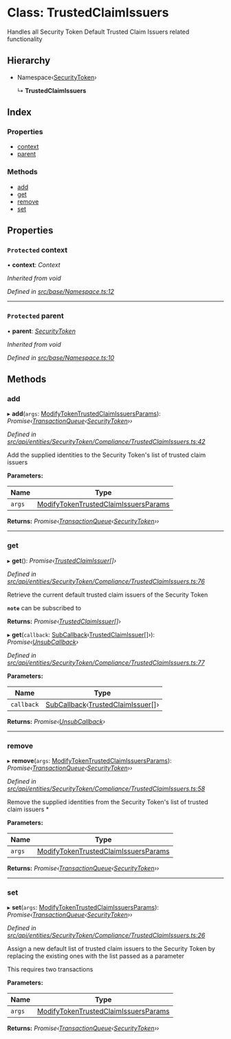 # Class: TrustedClaimIssuers

Handles all Security Token Default Trusted Claim Issuers related functionality

## Hierarchy

* Namespace‹[SecurityToken](securitytoken.md)›

  ↳ **TrustedClaimIssuers**

## Index

### Properties

* [context](trustedclaimissuers.md#protected-context)
* [parent](trustedclaimissuers.md#protected-parent)

### Methods

* [add](trustedclaimissuers.md#add)
* [get](trustedclaimissuers.md#get)
* [remove](trustedclaimissuers.md#remove)
* [set](trustedclaimissuers.md#set)

## Properties

### `Protected` context

• **context**: *Context*

*Inherited from void*

*Defined in [src/base/Namespace.ts:12](https://github.com/PolymathNetwork/polymesh-sdk/blob/b3cdc9b/src/base/Namespace.ts#L12)*

___

### `Protected` parent

• **parent**: *[SecurityToken](securitytoken.md)*

*Inherited from void*

*Defined in [src/base/Namespace.ts:10](https://github.com/PolymathNetwork/polymesh-sdk/blob/b3cdc9b/src/base/Namespace.ts#L10)*

## Methods

###  add

▸ **add**(`args`: [ModifyTokenTrustedClaimIssuersParams](../interfaces/modifytokentrustedclaimissuersparams.md)): *Promise‹[TransactionQueue](transactionqueue.md)‹[SecurityToken](securitytoken.md)››*

*Defined in [src/api/entities/SecurityToken/Compliance/TrustedClaimIssuers.ts:42](https://github.com/PolymathNetwork/polymesh-sdk/blob/b3cdc9b/src/api/entities/SecurityToken/Compliance/TrustedClaimIssuers.ts#L42)*

Add the supplied identities to the Security Token's list of trusted claim issuers

**Parameters:**

Name | Type |
------ | ------ |
`args` | [ModifyTokenTrustedClaimIssuersParams](../interfaces/modifytokentrustedclaimissuersparams.md) |

**Returns:** *Promise‹[TransactionQueue](transactionqueue.md)‹[SecurityToken](securitytoken.md)››*

___

###  get

▸ **get**(): *Promise‹[TrustedClaimIssuer](trustedclaimissuer.md)[]›*

*Defined in [src/api/entities/SecurityToken/Compliance/TrustedClaimIssuers.ts:76](https://github.com/PolymathNetwork/polymesh-sdk/blob/b3cdc9b/src/api/entities/SecurityToken/Compliance/TrustedClaimIssuers.ts#L76)*

Retrieve the current default trusted claim issuers of the Security Token

**`note`** can be subscribed to

**Returns:** *Promise‹[TrustedClaimIssuer](trustedclaimissuer.md)[]›*

▸ **get**(`callback`: [SubCallback](../globals.md#subcallback)‹[TrustedClaimIssuer](trustedclaimissuer.md)[]›): *Promise‹[UnsubCallback](../globals.md#unsubcallback)›*

*Defined in [src/api/entities/SecurityToken/Compliance/TrustedClaimIssuers.ts:77](https://github.com/PolymathNetwork/polymesh-sdk/blob/b3cdc9b/src/api/entities/SecurityToken/Compliance/TrustedClaimIssuers.ts#L77)*

**Parameters:**

Name | Type |
------ | ------ |
`callback` | [SubCallback](../globals.md#subcallback)‹[TrustedClaimIssuer](trustedclaimissuer.md)[]› |

**Returns:** *Promise‹[UnsubCallback](../globals.md#unsubcallback)›*

___

###  remove

▸ **remove**(`args`: [ModifyTokenTrustedClaimIssuersParams](../interfaces/modifytokentrustedclaimissuersparams.md)): *Promise‹[TransactionQueue](transactionqueue.md)‹[SecurityToken](securitytoken.md)››*

*Defined in [src/api/entities/SecurityToken/Compliance/TrustedClaimIssuers.ts:58](https://github.com/PolymathNetwork/polymesh-sdk/blob/b3cdc9b/src/api/entities/SecurityToken/Compliance/TrustedClaimIssuers.ts#L58)*

Remove the supplied identities from the Security Token's list of trusted claim issuers   *

**Parameters:**

Name | Type |
------ | ------ |
`args` | [ModifyTokenTrustedClaimIssuersParams](../interfaces/modifytokentrustedclaimissuersparams.md) |

**Returns:** *Promise‹[TransactionQueue](transactionqueue.md)‹[SecurityToken](securitytoken.md)››*

___

###  set

▸ **set**(`args`: [ModifyTokenTrustedClaimIssuersParams](../interfaces/modifytokentrustedclaimissuersparams.md)): *Promise‹[TransactionQueue](transactionqueue.md)‹[SecurityToken](securitytoken.md)››*

*Defined in [src/api/entities/SecurityToken/Compliance/TrustedClaimIssuers.ts:26](https://github.com/PolymathNetwork/polymesh-sdk/blob/b3cdc9b/src/api/entities/SecurityToken/Compliance/TrustedClaimIssuers.ts#L26)*

Assign a new default list of trusted claim issuers to the Security Token by replacing the existing ones with the list passed as a parameter

This requires two transactions

**Parameters:**

Name | Type |
------ | ------ |
`args` | [ModifyTokenTrustedClaimIssuersParams](../interfaces/modifytokentrustedclaimissuersparams.md) |

**Returns:** *Promise‹[TransactionQueue](transactionqueue.md)‹[SecurityToken](securitytoken.md)››*
